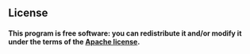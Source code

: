 ## License
#### This program is free software: you can redistribute it and/or modify it under the terms of the [Apache license](https://github.com/Xcod3bughunt3r/blob/main/Go-Xcodebughunt3r/netmap/LICENSE).
